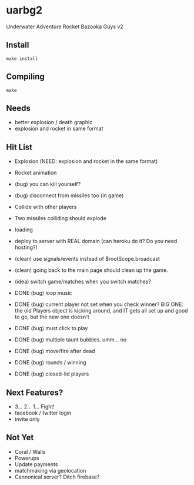 uarbg2
======

Underwater Adventure Rocket Bazooka Guys v2

Install
-------

    make install

Compiling
---------

    make


Needs
-----
* better explosion / death graphic
* explosion and rocket in same format

Hit List
--------
* Explosion (NEED: explosion and rocket in the same format)
* Rocket animation 
* (bug) you can kill yourself?
* (bug) disconnect from missiles too (in game)
* Collide with other players
* Two missiles colliding should explode
* <script async></script> loading
* deploy to server with REAL domain (can heroku do it? Do you need hosting?)

* (clean) use signals/events instead of $rootScope.broadcast
* (clean) going back to the main page should clean up the game. 
* (idea) switch game/matches when you switch matches?

* DONE (bug) loop music
* DONE (bug) current player not set when you check winner? BIG ONE: the old Players object is kicking around, and IT gets all set up and good to go, but the new one doesn't
* DONE (bug) must click to play
* DONE (bug) multiple taunt bubbles. umm... no
* DONE (bug) move/fire after dead
* DONE (bug) rounds / winning
* DONE (bug) closed-lid players

Next Features?
-------------
* 3... 2... 1... Fight!
* facebook / twitter login
* invite only

Not Yet
-------
* Coral / Walls
* Powerups
* Update payments
* matchmaking via geolocation
* Cannonical server? Ditch firebase?
